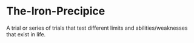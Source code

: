 # The-Iron-Precipice
A trial or series of trials that test different limits and abilities/weaknesses that exist in life.
